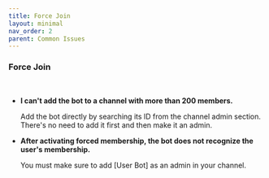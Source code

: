 ```yaml
---
title: Force Join
layout: minimal
nav_order: 2
parent: Common Issues
---
```


<head>
    <meta charset="utf-8">
    <link rel="stylesheet" href="https://b3h1z.github.io/HidyBot-Docs/assets/css/en-style.css">
</head>
<div>
<h3>Force Join</h3>
<br>
<ul>
    <li><strong>I can't add the bot to a channel with more than 200 members.</strong>
        <p>Add the bot directly by searching its ID from the channel admin section. There's no need to add it first and then make it an admin.</p>
    </li>
    <li><strong>After activating forced membership, the bot does not recognize the user's membership.</strong>
        <p>You must make sure to add [User Bot] as an admin in your channel.</p>
    </li>
</ul>
</div>
